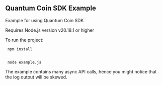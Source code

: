 ## Quantum Coin SDK Example

Example for using Quantum Coin SDK

Requires Node.js version v20.18.1 or higher

To run the project:

     npm install


     node example.js

The example contains many async API calls, hence you might notice that the log output will be skewed.
